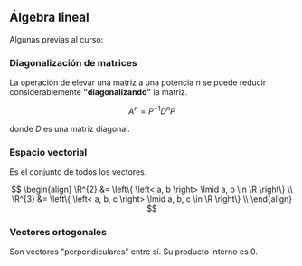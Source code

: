 ## Álgebra lineal

Algunas previas al curso:

### Diagonalización de matrices

La operación de elevar una matriz a una potencia $n$ se puede reducir considerablemente **"diagonalizando"** la matriz.

$$
A^{n} = P^{-1}D^{n}P
$$

donde $D$ es una matriz diagonal.

### Espacio vectorial

Es el conjunto de todos los vectores.

$$
\begin{align}
\R^{2} &= \left\{ \left< a, b \right> \lmid a, b \in \R \right\} \\
\R^{3} &= \left\{ \left< a, b, c \right> \lmid a, b, c \in \R \right\} \\
\end{align}
$$

### Vectores ortogonales

Son vectores "perpendiculares" entre sí. Su producto interno es $0$.
